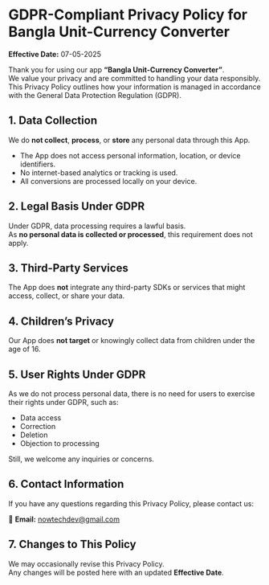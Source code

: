 # GDPR-Compliant Privacy Policy for Bangla Unit-Currency Converter

**Effective Date:** 07-05-2025

Thank you for using our app **“Bangla Unit-Currency Converter”**.  
We value your privacy and are committed to handling your data responsibly. This Privacy Policy outlines how your information is managed in accordance with the General Data Protection Regulation (GDPR).



## 1. Data Collection

We do **not collect**, **process**, or **store** any personal data through this App.

- The App does not access personal information, location, or device identifiers.  
- No internet-based analytics or tracking is used.  
- All conversions are processed locally on your device.



## 2. Legal Basis Under GDPR

Under GDPR, data processing requires a lawful basis.  
As **no personal data is collected or processed**, this requirement does not apply.



## 3. Third-Party Services

The App does **not** integrate any third-party SDKs or services that might access, collect, or share your data.



## 4. Children’s Privacy

Our App does **not target** or knowingly collect data from children under the age of 16.



## 5. User Rights Under GDPR

As we do not process personal data, there is no need for users to exercise their rights under GDPR, such as:

- Data access  
- Correction  
- Deletion  
- Objection to processing

Still, we welcome any inquiries or concerns.



## 6. Contact Information

If you have any questions regarding this Privacy Policy, please contact us:

📧 **Email:** nowtechdev@gmail.com



## 7. Changes to This Policy

We may occasionally revise this Privacy Policy.  
Any changes will be posted here with an updated **Effective Date**.
